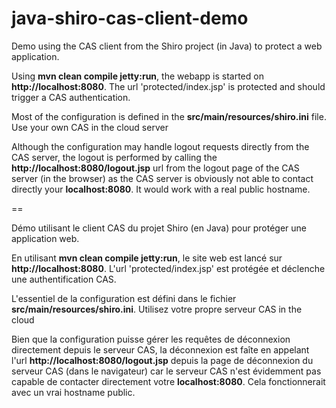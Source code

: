 java-shiro-cas-client-demo
==

Demo using the CAS client from the Shiro project (in Java) to protect a web application.

Using **mvn clean compile jetty:run**, the webapp is started on **http://localhost:8080**. The url 'protected/index.jsp' is protected and should trigger a CAS authentication.

Most of the configuration is defined in the **src/main/resources/shiro.ini** file. Use your own CAS in the cloud server

Although the configuration may handle logout requests directly from the CAS server, the logout is performed by calling the **http://localhost:8080/logout.jsp** url
from the logout page of the CAS server (in the browser) as the CAS server is obviously not able to contact directly your **localhost:8080**.
It would work with a real public hostname.

==

Démo utilisant le client CAS du projet Shiro (en Java) pour protéger une application web.

En utilisant **mvn clean compile jetty:run**, le site web est lancé sur **http://localhost:8080**. L'url 'protected/index.jsp' est protégée et déclenche une authentification CAS.

L'essentiel de la configuration est défini dans le fichier **src/main/resources/shiro.ini**. Utilisez votre propre serveur CAS in the cloud

Bien que la configuration puisse gérer les requêtes de déconnexion directement depuis le serveur CAS, la déconnexion est faîte en appelant l'url **http://localhost:8080/logout.jsp**
depuis la page de déconnexion du serveur CAS (dans le navigateur) car le serveur CAS n'est évidemment pas capable de contacter directement votre **localhost:8080**.
Cela fonctionnerait avec un vrai hostname public.
